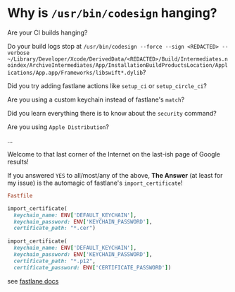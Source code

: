 # Why is `/usr/bin/codesign` hanging?

Are your CI builds hanging? 

Do your build logs stop at `/usr/bin/codesign --force --sign <REDACTED> --verbose ~/Library/Developer/Xcode/DerivedData/<REDACTED>/Build/Intermediates.noindex/ArchiveIntermediates/App/InstallationBuildProductsLocation/Applications/App.app/Frameworks/libswift*.dylib`?

Did you try adding fastlane actions like `setup_ci` or `setup_circle_ci`?

Are you using a custom keychain instead of fastlane's `match`?

Did you learn everything there is to know about the `security` command?

Are you using `Apple Distribution`?

...

Welcome to that last corner of the Internet on the last-ish page of Google results!

If you answered `YES` to all/most/any of the above, **The Answer** (at least for my issue) is the automagic of fastlane's `import_certificate`!

```ruby
Fastfile

import_certificate(
  keychain_name: ENV['DEFAULT_KEYCHAIN'],
  keychain_password: ENV['KEYCHAIN_PASSWORD'],
  certificate_path: "*.cer")
  
import_certificate(
  keychain_name: ENV['DEFAULT_KEYCHAIN'],
  keychain_password: ENV['KEYCHAIN_PASSWORD'],
  certificate_path: "*.p12",
  certificate_password: ENV['CERTIFICATE_PASSWORD'])
```

see [fastlane docs](https://docs.fastlane.tools/actions/import_certificate/)
